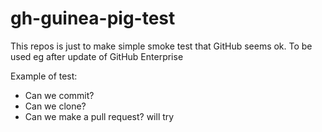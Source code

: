 # gh-guinea-pig-test
This repos is just to make simple smoke test that GitHub seems ok. To be used eg after update of GitHub Enterprise

Example of test: 
* Can we commit?
* Can we clone?
* Can we make a pull request? will try

